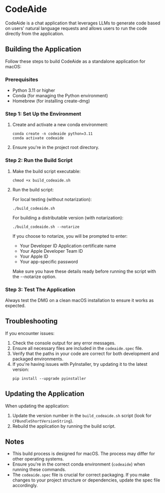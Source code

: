 # CodeAide

CodeAide is a chat application that leverages LLMs to generate code based on users' natural language requests and allows users to run the code directly from the application.

## Building the Application

Follow these steps to build CodeAide as a standalone application for macOS:

### Prerequisites

- Python 3.11 or higher
- Conda (for managing the Python environment)
- Homebrew (for installing create-dmg)

### Step 1: Set Up the Environment

1. Create and activate a new conda environment:
   ```
   conda create -n codeaide python=3.11
   conda activate codeaide
   ```

2. Ensure you're in the project root directory.

### Step 2: Run the Build Script

1. Make the build script executable:
   ```
   chmod +x build_codeaide.sh
   ```

2. Run the build script:

   For local testing (without notarization):
   ```
   ./build_codeaide.sh
   ```

   For building a distributable version (with notarization):
   ```
   ./build_codeaide.sh --notarize
   ```

   If you choose to notarize, you will be prompted to enter:
   - Your Developer ID Application certificate name
   - Your Apple Developer Team ID
   - Your Apple ID
   - Your app-specific password

   Make sure you have these details ready before running the script with the --notarize option.

### Step 3: Test The Application

Always test the DMG on a clean macOS installation to ensure it works as expected.

## Troubleshooting

If you encounter issues:

1. Check the console output for any error messages.
2. Ensure all necessary files are included in the `codeaide.spec` file.
3. Verify that the paths in your code are correct for both development and packaged environments.
4. If you're having issues with PyInstaller, try updating it to the latest version:
   ```
   pip install --upgrade pyinstaller
   ```

## Updating the Application

When updating the application:

1. Update the version number in the `build_codeaide.sh` script (look for `CFBundleShortVersionString`).
2. Rebuild the application by running the build script.

## Notes

- This build process is designed for macOS. The process may differ for other operating systems.
- Ensure you're in the correct conda environment (`codeaide`) when running these commands.
- The `codeaide.spec` file is crucial for correct packaging. If you make changes to your project structure or dependencies, update the spec file accordingly.
